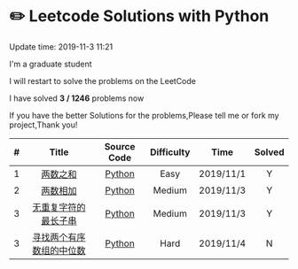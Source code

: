 # :pencil2: Leetcode Solutions with Python
Update time:  2019-11-3 11:21

I'm a graduate student

I will restart to solve the problems on the LeetCode

I have solved **3  /   1246** problems now

If you have the better Solutions for the problems,Please tell me or fork my project,Thank you!

| # | Title | Source Code |  Difficulty | Time | Solved|
|:---:|:---:|:---:|:---:|:---:|:---:|
|1|[ 两数之和 ](https://leetcode-cn.com/problems/two-sum/submissions/)|[Python](https://github.com/BlackSpaceGZY/LeetCode_Master/blob/master/Code/1.py)|Easy|2019/11/1| Y |
|2|[ 两数相加 ](https://leetcode-cn.com/problems/add-two-numbers/submissions/)|[Python](https://github.com/BlackSpaceGZY/LeetCode_Master/blob/master/Code/2.py)|Medium|2019/11/3| Y |
|3|[  无重复字符的最长子串 ](https://leetcode-cn.com/problems/longest-substring-without-repeating-characters/submissions/)|[Python](https://github.com/BlackSpaceGZY/LeetCode_Master/blob/master/Code/3.py)|Medium|2019/11/3| Y |
|3|[  寻找两个有序数组的中位数 ](https://leetcode-cn.com/problems/median-of-two-sorted-arrays/submissions/)|[Python](https://github.com/BlackSpaceGZY/LeetCode_Master/blob/master/Code/4.py)|Hard|2019/11/4| N |